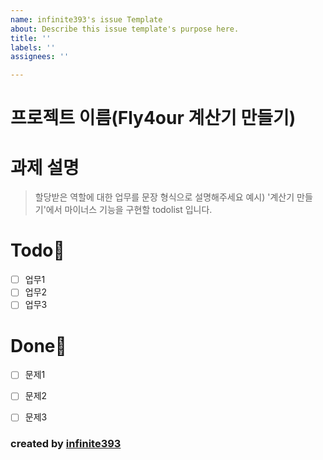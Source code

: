 ```yaml
---
name: infinite393's issue Template
about: Describe this issue template's purpose here.
title: ''
labels: ''
assignees: ''

---
```


# 프로젝트 이름(Fly4our 계산기 만들기)



# 과제 설명

> 할당받은 역할에 대한 업무를 문장 형식으로 설명해주세요
> 예시) '계산기 만들기'에서 마이너스 기능을 구현할 todolist 입니다.

# Todo🦕

- [ ] 업무1
- [ ] 업무2
- [ ] 업무3

# Done🐋

- [ ] 문제1
- [ ] 문제2
- [ ] 문제3



### created by [infinite393](https://github.com/infinite393)
